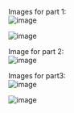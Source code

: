 Images for part 1: </br>
![image](https://user-images.githubusercontent.com/66571652/150590070-19179915-6243-4eae-9553-f71b34d38d24.png)

![image](https://user-images.githubusercontent.com/66571652/150589997-bef4e1ca-a5a1-4e7f-9bf9-e745b21b2489.png)


Image for part 2: </br>
![image](https://user-images.githubusercontent.com/66571652/150585009-57106df3-0334-4fe7-aea1-eae90e25e5b4.png)

Images for part3: </br>
![image](https://user-images.githubusercontent.com/66571652/150590985-238d2ab6-be4a-4d21-9489-31b84fb3c934.png)

![image](https://user-images.githubusercontent.com/66571652/150592434-c7a99c85-67ff-4621-9c6a-aaa35cfc692f.png)
